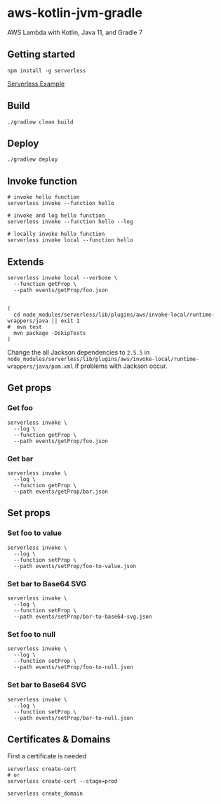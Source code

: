 # aws-kotlin-jvm-gradle

AWS Lambda with Kotlin, Java 11, and Gradle 7

## Getting started

```shell
npm install -g serverless
```

[Serverless Example](https://www.serverless.com/examples/?prod_EXAMPLES_SEARCH_GROWTH%5BrefinementList%5D%5Bplatform%5D%5B0%5D=aws&prod_EXAMPLES_SEARCH_GROWTH%5BrefinementList%5D%5Blanguage%5D%5B0%5D=node)

## Build

```shell
./gradlew clean build
```

## Deploy

```shell
./gradlew deploy
```

## Invoke function

```shell
# invoke hello function
serverless invoke --function hello

# invoke and log hello function
serverless invoke --function hello --log

# locally invoke hello function
serverless invoke local --function hello
```

## Extends

```shell
serverless invoke local --verbose \
  --function getProp \
  --path events/getProp/foo.json
  

(
  cd node_modules/serverless/lib/plugins/aws/invoke-local/runtime-wrappers/java || exit 1
#  mvn test
  mvn package -DskipTests
)
```

Change the all Jackson dependencies to `2.5.5` in `node_modules/serverless/lib/plugins/aws/invoke-local/runtime-wrappers/java/pom.xml` if problems with Jackson
occur.


## Get props

### Get foo

```shell
serverless invoke \
  --log \
  --function getProp \
  --path events/getProp/foo.json
```

### Get bar

```shell
serverless invoke \
  --log \
  --function getProp \
  --path events/getProp/bar.json
```

## Set props

### Set foo to value

```shell
serverless invoke \
  --log \
  --function setProp \
  --path events/setProp/foo-to-value.json
```

### Set bar to Base64 SVG

```shell
serverless invoke \
  --log \
  --function setProp \
  --path events/setProp/bar-to-base64-svg.json
```

### Set foo to null

```shell
serverless invoke \
  --log \
  --function setProp \
  --path events/setProp/foo-to-null.json
```

### Set bar to Base64 SVG

```shell
serverless invoke \
  --log \
  --function setProp \
  --path events/setProp/bar-to-null.json
```

## Certificates & Domains

First a certificate is needed

```shell
serverless create-cert
# or
serverless create-cert --stage=prod
```

```shell
serverless create_domain
```
